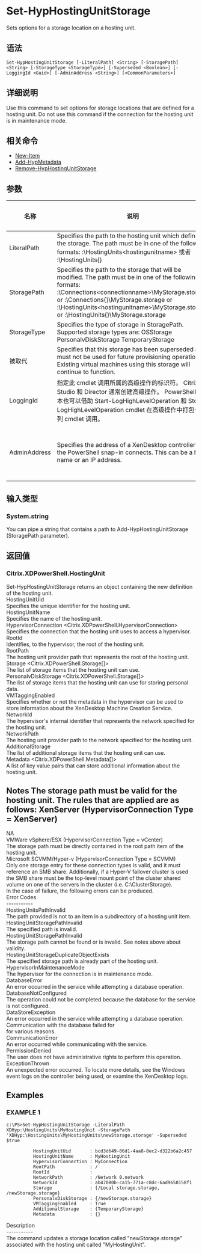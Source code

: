 # Set-HypHostingUnitStorage

Sets options for a storage location on a hosting unit.

## 语法

    Set-HypHostingUnitStorage [-LiteralPath] <String> [-StoragePath] <String> [-StorageType <StorageType>] [-Superseded <Boolean>] [-LoggingId <Guid>] [-AdminAddress <String>] [<CommonParameters>]
    

## 详细说明

Use this command to set options for storage locations that are defined for a hosting unit. Do not use this command if the connection for the hosting unit is in maintenance mode.

## 相关命令

- [New-Item](New-Item.html)
- [Add-HypMetadata](Add-HypMetadata.html)
- [Remove-HypHostingUnitStorage](Remove-HypHostingUnitStorage.html)

## 参数

| 名称           | 说明                                                                                                                                                                                                                                                                                                                                                                      | 是否必需？ | 管道输入           | 默认值                                  |
| ------------ | ----------------------------------------------------------------------------------------------------------------------------------------------------------------------------------------------------------------------------------------------------------------------------------------------------------------------------------------------------------------------- | ----- | -------------- | ------------------------------------ |
| LiteralPath  | Specifies the path to the hosting unit which defines the storage. The path must be in one of the following formats: <drive>:\HostingUnits\<hostingunitname> 或者 <drive>:\HostingUnits\{<hostingunit uid>}                                                                                                                                                            | true  | false          |                                      |
| StoragePath  | Specifies the path to the storage that will be modified. The path must be in one of the following formats: <drive>:\Connections\<connectionname>\MyStorage.storage or <drive>:\Connections\{<connection uid>}\MyStorage.storage or <drive>:\HostingUnits\<hostingunitname>\MyStorage.storage or <drive>:\HostingUnits\{<hostingunit uid>}\MyStorage.storage | true  | true (ByValue) |                                      |
| StorageType  | Specifies the type of storage in StoragePath. Supported storage types are: OSStorage PersonalvDiskStorage TemporaryStorage                                                                                                                                                                                                                                              | false | false          | OSStorage                            |
| 被取代          | Specifies that this storage has been superseded and must not be used for future provisioning operations. Existing virtual machines using this storage will continue to function.                                                                                                                                                                                        | false | false          |                                      |
| LoggingId    | 指定此 cmdlet 调用所属的高级操作的标识符。 Citrix Studio 和 Director 通常创建高级操作。 PowerShell 脚本也可以借助 Start-LogHighLevelOperation 和 Stop-LogHighLevelOperation cmdlet 在高级操作中打包一系列 cmdlet 调用。                                                                                                                                                                                                  | false | false          |                                      |
| AdminAddress | Specifies the address of a XenDesktop controller that the PowerShell snap-in connects. This can be a host name or an IP address.                                                                                                                                                                                                                                        | false | false          | LocalHost。有 cmdlet 提供了某个值后，此值将变为默认值。 |

## 输入类型

### System.string  
You can pipe a string that contains a path to Add-HypHostingUnitStorage (StoragePath parameter).

## 返回值

### Citrix.XDPowerShell.HostingUnit  
Set-HypHostingUnitStorage returns an object containing the new definition of the hosting unit.  
HostingUnitUid <guid>  
Specifies the unique identifier for the hosting unit.  
HostingUnitName <string>  
Specifies the name of the hosting unit.  
HypervisorConnection <Citrix.XDPowerShell.HypervisorConnection>  
Specifies the connection that the hosting unit uses to access a hypervisor.  
RootId <string>  
Identifies, to the hypervisor, the root of the hosting unit.  
RootPath <string>  
The hosting unit provider path that represents the root of the hosting unit.  
Storage <Citrix.XDPowerShell.Storage[]>  
The list of storage items that the hosting unit can use.  
PersonalvDiskStorage <Citrix.XDPowerShell.Storage[]>  
The list of storage items that the hosting unit can use for storing personal data.  
VMTaggingEnabled <boolean>  
Specifies whether or not the metadata in the hypervisor can be used to store information about the XenDesktop Machine Creation Service.  
NetworkId <string>  
The hypervisor's internal identifier that represents the network specified for the hosting unit.  
NetworkPath <string>  
The hosting unit provider path to the network specified for the hosting unit.  
AdditionalStorage  
The list of additional storage items that the hosting unit can use.  
Metadata <Citrix.XDPowerShell.Metadata[]>  
A list of key value pairs that can store additional information about the hosting unit.

## Notes The storage path must be valid for the hosting unit. The rules that are applied are as follows: XenServer (HypervisorConnection Type = XenServer)  
NA  
VMWare vSphere/ESX (HypervisorConnection Type = vCenter)  
The storage path must be directly contained in the root path item of the hosting unit.  
Microsoft SCVMM/Hyper-v (HypervisorConnection Type = SCVMM)  
Only one storage entry for these connection types is valid, and it must reference an SMB share. Additionally, if a Hyper-V failover cluster is used the SMB share must be the top-level mount point of the cluster shared volume on one of the servers in the cluster (i.e. C:\ClusterStorage).  
In the case of failure, the following errors can be produced.  
Error Codes  
\---\---\-----  
HostingUnitsPathInvalid  
The path provided is not to an item in a subdirectory of a hosting unit item.  
HostingUnitStoragePathInvalid  
The specified path is invalid.  
HostingUnitStoragePathInvalid  
The storage path cannot be found or is invalid. See notes above about validity.  
HostingUnitStorageDuplicateObjectExists  
The specified storage path is already part of the hosting unit.  
HypervisorInMaintenanceMode  
The hypervisor for the connection is in maintenance mode.  
DatabaseError  
An error occurred in the service while attempting a database operation.  
DatabaseNotConfigured  
The operation could not be completed because the database for the service is not configured.  
DataStoreException  
An error occurred in the service while attempting a database operation. Communication with the database failed for  
for various reasons.  
CommunicationError  
An error occurred while communicating with the service.  
PermissionDenied  
The user does not have administrative rights to perform this operation.  
ExceptionThrown  
An unexpected error occurred. To locate more details, see the Windows event logs on the controller being used, or examine the XenDesktop logs.

## Examples

### EXAMPLE 1

    c:\PS>Set-HypHostingUnitStorage -LiteralPath XDHyp:\HostingUnits\MyHostingUnit -StoragePath 'XDHyp:\HostingUnits\MyHostingUnits\newStorage.storage' -Superseded $true
    
              HostingUnitUid       : bcd3d649-86d1-4aa8-8ec2-d322b6a2c457
              HostingUnitName      : MyHostingUnit
              HypervisorConnection : MyConnection
              RootPath             : /
              RootId               :
              NetworkPath          : /Network 0.network
              NetworkId            : ab47080b-ca15-771a-c8dc-6ad9650158f1
              Storage              : {/Local storage.storage, /newStorage.storage}
              PersonalvDiskStorage : {/newStorage.storage}
              VMTaggingEnabled     : True
              AdditionalStorage    : {TemporaryStorage}
              Metadata             : {}
    

Description  
\---\---\-----  
The command updates a storage location called "newStorage.storage" associated with the hosting unit called "MyHostingUnit".